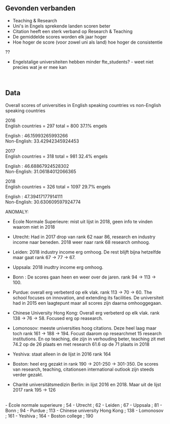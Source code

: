 ## Gevonden verbanden
* Teaching & Research
* Uni's in Engels sprekende landen scoren beter
* Citation heeft een sterk verband op Research & Teaching
* De gemiddelde scores worden elk jaar hoger
* Hoe hoger de score (voor zowel uni als land) hoe hoger de consistentie

??
* Engelstalige universiteiten hebben minder fte_students? - weet niet precies wat je er mee kan

<br>

## Data

Overall scores of universities in English speaking countries vs non-English speaking countries


2016  
English countries = 297
total = 800
37.1% engels

English    :  46.15993265993266  
Non-English:  33.42942345924453  


2017  
English countries = 318
total = 981
32.4% engels

English    :  46.68867924528302  
Non-English:  31.06184012066365  


2018  
English countries = 326
total = 1097
29.7% engels

English    :  47.39417177914111  
Non-English:  30.630609597924774  



ANOMALY:

- Ècole Normale Superieure: mist uit lijst in 2018, geen info te vinden waarom niet in 2018

- Utrecht: Had in 2017 drop van rank 62 naar 86, research en industry income naar beneden. 2018 weer naar rank 68 research omhoog.

- Leiden: 2018 industry income erg omhoog. De rest blijft bijna hetzelfde maar gaat rank 67 -> 77 -> 67.
- Uppsala: 2018 inudtry income erg omhoog.
- Bonn : De scores gaan heen en weer over de jaren. rank 94 -> 113 -> 100.
- Purdue: overall erg verbeterd op elk vlak. rank 113 -> 70 -> 60. The school focuses on innovation, and extending its facilities. De universiteit had in 2015 een laagtepunt maar all scores zijn daarna omhooggegaan.
- Chinese University Hong Kong: Overall erg verbeterd op elk vlak. rank 138 -> 76 -> 58. Focused erg op reasearch.
- Lomonosov: meeste universities hoog citations. Deze heel laag maar toch rank 161 -> 188 -> 194. Focust daarom op researchmet 15 research institutions. En op teaching, die zijn in verhouding beter, teaching zit met 74.2 op de 26 plaats en met research 61.6 op de 71 plaats in 2018
- Yeshiva: staat alleen in de lijst in 2016 rank 164
- Boston: heel erg gezakt in rank 190 -> 201-250 -> 301-350. De scores van research, teaching, citationsen international outlook zijn steeds verder gezakt.
- Charité universitätsmedizin Berlin: in lijst 2016 en 2018. Maar uit de lijst 2017 rank 195 -> 126
<br>
- Ècole normale superieure ; 54
- Utrecht ; 62
- Leiden ; 67
- Uppsala ; 81
- Bonn ; 94
- Purdue ; 113
- Chinese university Hong Kong ; 138
- Lomonosov ; 161
- Yeshiva ; 164
- Boston college ; 190

